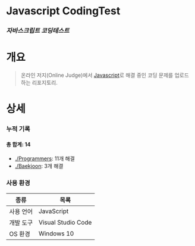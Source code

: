 # Javascript CodingTest
### _자바스크립트 코딩테스트_
# 개요
>온라인 저지(Online Judge)에서 [Javascript]로 해결 중인 코딩 문제를 업로드 하는 리포지토리.
# 상세
### 누적 기록
#### 총 합계: 14
- [./Programmers]: 11개 해결
- [./Baekjoon]: 3개 해결

### 사용 환경
| 종류 | 목록 |
| ------ | ------ |
| 사용 언어 | JavaScript |
| 개발 도구 | Visual Studio Code |
| OS 환경 | Windows 10 |

   [Javascript]: <https://developer.mozilla.org/ko/docs/Web/JavaScript>
   [./Baekjoon]: <https://www.acmicpc.net/>
   [./Programmers]: <https://programmers.co.kr/>
